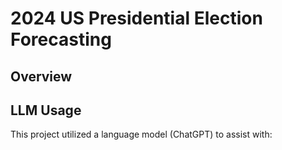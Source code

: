 # **2024 US Presidential Election Forecasting**

## Overview


## LLM Usage
This project utilized a language model (ChatGPT) to assist with:

